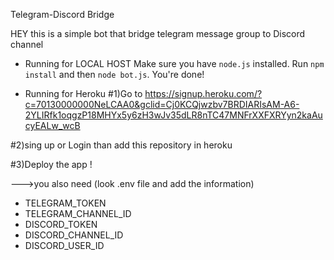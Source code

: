  Telegram-Discord Bridge

HEY this is  a simple bot that bridge telegram message group to Discord channel
* Running for LOCAL HOST
Make sure you have `node.js` installed.
Run `npm install` and then `node bot.js`. You're done!



* Running for Heroku
#1)Go to https://signup.heroku.com/?c=70130000000NeLCAA0&gclid=Cj0KCQjwzbv7BRDIARIsAM-A6-2YLIRfk1oqgzP18MHYx5y6zH3wJv35dLR8nTC47MNFrXXFXRYyn2kaAucyEALw_wcB

#2)sing up or Login than add this repository in heroku

#3)Deploy the app !

--->you also need (look  .env file and add the information)
* TELEGRAM_TOKEN
* TELEGRAM_CHANNEL_ID
* DISCORD_TOKEN
* DISCORD_CHANNEL_ID
* DISCORD_USER_ID

